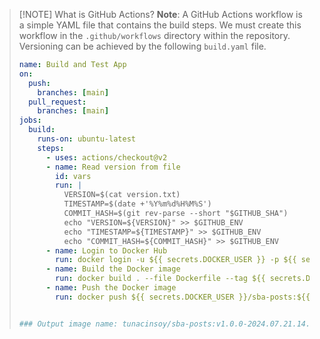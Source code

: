 
> [!NOTE] What is GitHub Actions?
> **Note**: A GitHub Actions workflow is a simple YAML file that contains the build steps. We must create this workflow in the `.github/workflows` directory within the repository. Versioning can be achieved by the following `build.yaml` file.
> ```yaml
> name: Build and Test App
> on:
>   push:
>     branches: [main]
>   pull_request:
>     branches: [main]
> jobs:
>   build:
>     runs-on: ubuntu-latest
>     steps:
>       - uses: actions/checkout@v2
>       - name: Read version from file
>         id: vars
>         run: |
>           VERSION=$(cat version.txt)
>           TIMESTAMP=$(date +'%Y%m%d%H%M%S')
>           COMMIT_HASH=$(git rev-parse --short "$GITHUB_SHA")
>           echo "VERSION=${VERSION}" >> $GITHUB_ENV
>           echo "TIMESTAMP=${TIMESTAMP}" >> $GITHUB_ENV
>           echo "COMMIT_HASH=${COMMIT_HASH}" >> $GITHUB_ENV
>       - name: Login to Docker Hub
>         run: docker login -u ${{ secrets.DOCKER_USER }} -p ${{ secrets.DOCKER_PASSWORD }}
>       - name: Build the Docker image
>         run: docker build . --file Dockerfile --tag ${{ secrets.DOCKER_USER }}/sba-posts:${{ env.VERSION }}-${{ env.TIMESTAMP }}-${{ env.COMMIT_HASH }}
>       - name: Push the Docker image
>         run: docker push ${{ secrets.DOCKER_USER }}/sba-posts:${{ env.VERSION }}-${{ env.TIMESTAMP }}-${{ env.COMMIT_HASH }}
> 
> 
> ### Output image name: tunacinsoy/sba-posts:v1.0.0-2024.07.21.14.12-32a70ab
> ```
> 
> 